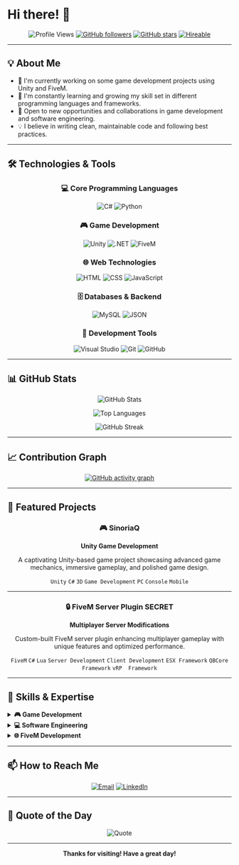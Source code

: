 # Hi there! 👋

<div align="center">

![Profile Views](https://komarev.com/ghpvc/?username=Mohammad-Hameedat&color=blueviolet&style=flat-square&label=Profile+Views)
[![GitHub followers](https://img.shields.io/github/followers/Mohammad-Hameedat?label=Followers&style=social)](https://github.com/Mohammad-Hameedat)
[![GitHub stars](https://img.shields.io/github/stars/Mohammad-Hameedat?affiliations=OWNER&style=social)](https://github.com/Mohammad-Hameedat)
[![Hireable](https://img.shields.io/badge/Hireable-YES-success?style=flat-square)](https://github.com/Mohammad-Hameedat)

</div>

---

## 💡 About Me

- 🔭 I'm currently working on some game development projects using Unity and FiveM.
- 🌱 I'm constantly learning and growing my skill set in different programming languages and frameworks.
- 💼 Open to new opportunities and collaborations in game development and software engineering.
- 💡 I believe in writing clean, maintainable code and following best practices.

---

## 🛠️ Technologies & Tools

<div align="center">

### 💻 Core Programming Languages
![C#](https://img.shields.io/badge/C%23-239120?style=for-the-badge&logo=c-sharp&logoColor=white)
![Python](https://img.shields.io/badge/Python-3776AB?style=for-the-badge&logo=python&logoColor=white)

### 🎮 Game Development
![Unity](https://img.shields.io/badge/Unity-000000?style=for-the-badge&logo=unity&logoColor=white)
![.NET](https://img.shields.io/badge/.NET-512BD4?style=for-the-badge&logo=dotnet&logoColor=white)
![FiveM](https://img.shields.io/badge/FiveM-F40552?style=for-the-badge&logo=fivem&logoColor=white)

### 🌐 Web Technologies
![HTML](https://img.shields.io/badge/HTML-E34F26?style=for-the-badge&logo=html5&logoColor=white)
![CSS](https://img.shields.io/badge/CSS-1572B6?style=for-the-badge&logo=css3&logoColor=white)
![JavaScript](https://img.shields.io/badge/JavaScript-F7DF1E?style=for-the-badge&logo=javascript&logoColor=black)

### 🗄️ Databases & Backend
![MySQL](https://img.shields.io/badge/MySQL-4479A1?style=for-the-badge&logo=mysql&logoColor=white)
![JSON](https://img.shields.io/badge/JSON-000000?style=for-the-badge&logo=json&logoColor=white)

### 🔧 Development Tools
![Visual Studio](https://img.shields.io/badge/Visual_Studio-5C2D91?style=for-the-badge&logo=visual-studio&logoColor=white)
![Git](https://img.shields.io/badge/Git-F05032?style=for-the-badge&logo=git&logoColor=white)
![GitHub](https://img.shields.io/badge/GitHub-181717?style=for-the-badge&logo=github&logoColor=white)

</div>

---

## 📊 GitHub Stats

<div align="center">
  
![GitHub Stats](https://github-readme-stats.vercel.app/api?username=Mohammad-Hameedat&show_icons=true&theme=radical&hide_border=true&include_all_commits=true&count_private=true)

![Top Languages](https://github-readme-stats.vercel.app/api/top-langs/?username=Mohammad-Hameedat&layout=compact&theme=radical&hide_border=true)

![GitHub Streak](https://github-readme-streak-stats.herokuapp.com/?user=Mohammad-Hameedat&theme=radical&hide_border=true)

</div>

---

## 📈 Contribution Graph

<div align="center">

[![GitHub activity graph](https://github-readme-activity-graph.vercel.app/graph?username=Mohammad-Hameedat&theme=react-dark&hide_border=true)](https://github.com/Mohammad-Hameedat)

</div>

---

## 🌟 Featured Projects

<div align="center">

### 🎮 SinoriaQ
**Unity Game Development**

A captivating Unity-based game project showcasing advanced game mechanics, immersive gameplay, and polished game design.

`Unity` `C#` `3D` `Game Development`
`PC` `Console` `Mobile`

---

### 🔒 FiveM Server Plugin **SECRET**
**Multiplayer Server Modifications**

Custom-built FiveM server plugin enhancing multiplayer gameplay with unique features and optimized performance.

`FiveM` `C#` `Lua` `Server Development` `Client Development`
`ESX Framework` `QBCore Framework` `vRP  Framework`

</div>

---

## 🎯 Skills & Expertise

<details>
<summary><b>🎮 Game Development</b></summary>
<br>

- Unity Engine (2D/3D)
- Game Physics & Mechanics
- Character Controllers
- AI & Pathfinding
- Animation Systems
- Level Design
- Game Optimization
- Cross-Platform Development (PC, Console, Mobile)

</details>

<details>
<summary><b>💻 Software Engineering</b></summary>
<br>

- Object-Oriented Programming (OOP)
- Design Patterns
- Clean Code Architecture
- Version Control (Git)
- Debugging & Profiling
- Database Management (MySQL, JSON)
- API Development
- Performance Optimization
- Web Development (HTML, CSS, JavaScript)

</details>

<details>
<summary><b>🌐 FiveM Development</b></summary>
<br>

- Resource Development
- Server-Side Scripting (C# + Lua)
- Client-Side Development (C#)
- Database Integration (MySQL, JSON)
- ESX Framework
- QBCore Framework
- vRP Framework
- Server Optimization
- Anti-Cheat Systems

</details>

---

## 📫 How to Reach Me

<div align="center">

[![Email](https://img.shields.io/badge/Email-D14836?style=for-the-badge&logo=gmail&logoColor=white)](mailto:1975mw1975@gmail.com)
[![LinkedIn](https://img.shields.io/badge/LinkedIn-0077B5?style=for-the-badge&logo=linkedin&logoColor=white)]([https://linkedin.com/in/your-profile](https://www.linkedin.com/in/mohammad-hameedat/))

</div>

---

## 💭 Quote of the Day

<div align="center">

![Quote](https://quotes-github-readme.vercel.app/api?type=horizontal&theme=radical)

</div>

---

<div align="center">

**Thanks for visiting! Have a great day!**

</div>
